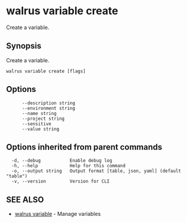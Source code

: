 # walrus variable create

Create a variable.

## Synopsis

Create a variable.

```
walrus variable create [flags]
```

## Options

```
      --description string   
      --environment string   
      --name string          
      --project string       
      --sensitive            
      --value string         
```

## Options inherited from parent commands

```
  -d, --debug           Enable debug log
  -h, --help            Help for this command
  -o, --output string   Output format [table, json, yaml] (default "table")
  -v, --version         Version for CLI
```

## SEE ALSO

* [walrus variable](walrus_variable)	 - Manage variables

